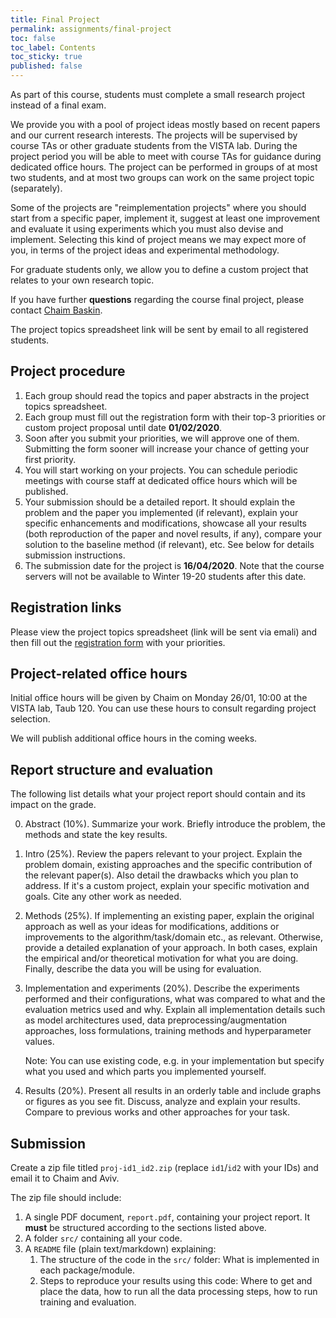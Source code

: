 ```yaml
---
title: Final Project
permalink: assignments/final-project
toc: false
toc_label: Contents
toc_sticky: true
published: false
---
```


As part of this course, students must complete a small research project instead
of a final exam.

We provide you with a pool of project ideas mostly based on recent papers and
our current research interests.  The projects will be supervised by course TAs
or other graduate students from the VISTA lab.  During the project
period you will be able to meet with course TAs for guidance during dedicated
office hours.  The project can be performed in groups of at most two students,
and at most two groups can work on the same project topic (separately).

Some of the projects are "reimplementation projects" where you should start from
a specific paper, implement it, suggest at least one improvement and evaluate it
using experiments which you must also devise and implement.  Selecting this kind
of project means we may expect more of you, in terms of the project ideas and
experimental methodology.

For graduate students only, we allow you to define a custom project that relates
to your own research topic.

If you have further **questions** regarding the course final project, please
contact [Chaim Baskin](mailto:chaimbaskin@cs.technion.ac.il).

The project topics spreadsheet link will be sent by email to all registered
students.

## Project procedure

1. Each group should read the topics and paper abstracts in the project topics spreadsheet.
1. Each group must fill out the registration form with their top-3 priorities
   or custom project proposal until date **01/02/2020**.
1. Soon after you submit your priorities, we will approve one of
   them. Submitting the form sooner will increase your chance of getting your
   first priority.
1. You will start working on your projects.
   You can schedule periodic meetings with course staff at dedicated office
   hours which will be published.
1. Your submission should be a detailed report. It should explain the problem
   and the paper you implemented (if relevant), explain your specific
   enhancements and modifications, showcase all your results (both reproduction
   of the paper and novel results, if any), compare your solution to the
   baseline method (if relevant), etc. See below for details submission
   instructions.
1. The submission date for the project is **16/04/2020**.
   Note that the course servers will not be available to Winter 19-20 students after this date.

## Registration links

Please view the project topics spreadsheet (link will be sent via emali)
and then fill out the [registration form](https://forms.gle/8rYUFWspfkeX3dBKA) with your priorities.


## Project-related office hours

Initial office hours will be given by Chaim on Monday 26/01, 10:00 at the VISTA
lab, Taub 120.
You can use these hours to consult regarding project selection.

We will publish additional office hours in the coming weeks.

## Report structure and evaluation

The following list details what your project report should contain and its
impact on the grade.

0. Abstract (10%). Summarize your work. Briefly introduce the problem, the
   methods and state the key results.

1. Intro (25%). Review the papers relevant to your project. Explain the
   problem domain, existing approaches and the specific contribution of the
   relevant paper(s). Also detail the drawbacks which you plan to address.
   If it's a custom project, explain your specific motivation and goals.
   Cite any other work as needed.

2. Methods (25%).  If implementing an existing paper,
   explain the original approach as well as your ideas for modifications,
   additions or improvements to the algorithm/task/domain etc., as relevant.
   Otherwise, provide a detailed explanation of your approach.
   In both cases, explain the empirical and/or theoretical motivation for what
   you are doing.
   Finally, describe the data you will be using for evaluation.

3. Implementation and experiments (20%). 
   Describe the experiments performed and their configurations, what was
   compared to what and the evaluation metrics used and why.
   Explain all implementation details such as model architectures used, data
   preprocessing/augmentation approaches, loss formulations, training methods
   and hyperparameter values.

   Note: You can use existing code, e.g. in your implementation but specify what
   you used and which parts you implemented yourself.

4. Results (20%). Present all results in an orderly table and include graphs or
   figures as you see fit.
   Discuss, analyze and explain your results.
   Compare to previous works and other approaches for your task.


## Submission

Create a zip file titled `proj-id1_id2.zip` (replace `id1`/`id2` with your
IDs) and email it to Chaim and Aviv.

The zip file should include:
1. A single PDF document, `report.pdf`, containing your project report.
   It **must** be structured according to the sections listed above.
2. A folder `src/` containing all your code.
3. A `README` file (plain text/markdown) explaining:
    1. The structure of the code in the `src/` folder: What is implemented in
       each package/module.
    2. Steps to reproduce your results using this code: Where to get and place
       the data, how to run all the data processing steps, how to run training
       and evaluation.

